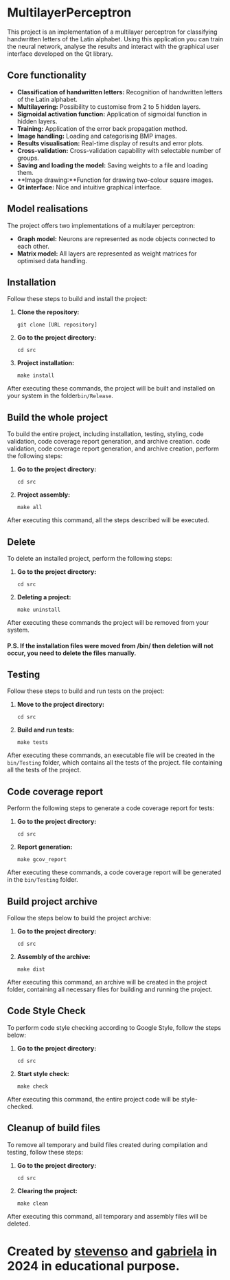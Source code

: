 # MultilayerPerceptron

This project is an implementation of a multilayer perceptron for classifying handwritten letters of the Latin alphabet. Using this application you can train the neural network, analyse the results and interact with the graphical user interface developed on the Qt library.

## Core functionality

- **Classification of handwritten letters:** Recognition of handwritten letters of the Latin alphabet.
- **Multilayering:** Possibility to customise from 2 to 5 hidden layers.
- **Sigmoidal activation function:** Application of sigmoidal function in hidden layers.
- **Training:** Application of the error back propagation method.
- **Image handling:** Loading and categorising BMP images.
- **Results visualisation:** Real-time display of results and error plots.
- **Cross-validation:** Cross-validation capability with selectable number of groups.
- **Saving and loading the model:** Saving weights to a file and loading them.
- **Image drawing:**Function for drawing two-colour square images.
- **Qt interface:** Nice and intuitive graphical interface.

## Model realisations

The project offers two implementations of a multilayer perceptron:

- **Graph model:** Neurons are represented as node objects connected to each other.
- **Matrix model:** All layers are represented as weight matrices for optimised data handling.

## Installation

Follow these steps to build and install the project:

1. **Clone the repository:**
    ```
    git clone [URL repository]
    ```

2. **Go to the project directory:**
    ```
    cd src
    ```

3. **Project installation:**
    ```
    make install
    ```

After executing these commands, the project will be built and installed
on your system in the folder`bin/Release`.

## Build the whole project

To build the entire project, including installation, testing, styling, code validation, code coverage report generation, and archive creation.
code validation, code coverage report generation, and archive creation,
perform the following steps:

1. **Go to the project directory:**
    ```
    cd src
    ```

2. **Project assembly:**
    ```
    make all
    ```

After executing this command, all the steps described will be executed.

## Delete

To delete an installed project, perform the following steps:

1. **Go to the project directory:**
    ```
    cd src
    ```

2. **Deleting a project:**
    ```
    make uninstall
    ```

After executing these commands the project will be removed from your system.

#### P.S. If the installation files were moved from /bin/ then deletion will not occur, you need to delete the files manually.


## Testing

Follow these steps to build and run tests on the project:

1. **Move to the project directory:**
    ```
    cd src
    ```

2. **Build and run tests:**
    ```
    make tests
    ```

After executing these commands, an executable file will be created in the `bin/Testing` folder, which contains all the tests of the project. 
file containing all the tests of the project.

## Code coverage report

Perform the following steps to generate a code coverage report for tests:

1. **Go to the project directory:**
    ```
    cd src
    ```

2. **Report generation:**
    ```
    make gcov_report
    ```

After executing these commands, a code coverage report will be generated in the `bin/Testing` folder.

## Build project archive

Follow the steps below to build the project archive:

1. **Go to the project directory:**
    ```
    cd src
    ```

2. **Assembly of the archive:**
    ```
    make dist
    ```

After executing this command, an archive will be created in the project folder,
containing all necessary files for building and running the project.

## Code Style Check

To perform code style checking according to Google Style, follow the steps below:

1. **Go to the project directory:**
    ```
    cd src
    ```

2. **Start style check:**
    ```
    make check
    ```

After executing this command, the entire project code will be style-checked.

## Cleanup of build files

To remove all temporary and build files created during compilation and testing, follow these steps:

1. **Go to the project directory:**
    ```
    cd src
    ```

2. **Clearing the project:**
    ```
    make clean
    ```

After executing this command, all temporary and assembly files will be deleted.


# Created by [stevenso](https://github.com/v3ssel) and [gabriela](https://github.com/TanyaPh) in 2024 in educational purpose.
